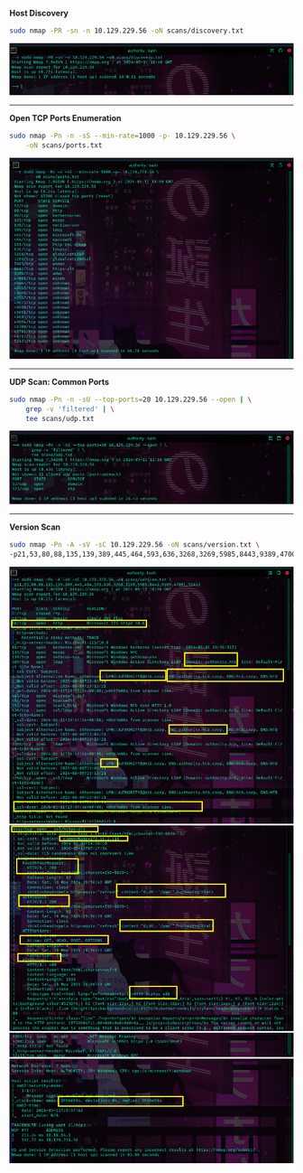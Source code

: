 
**Host Discovery**
```sh
sudo nmap -PR -sn -n 10.129.229.56 -oN scans/discovery.txt
```
![discovery](images/discovery.png)

---

**Open TCP Ports Enumeration**
```sh
sudo nmap -Pn -n -sS --min-rate=1000 -p- 10.129.229.56 \
	-oN scans/ports.txt
```
![tcp ports](images/ports.png)

---

**UDP Scan: Common Ports**
```sh
sudo nmap -Pn -n -sU --top-ports=20 10.129.229.56 --open | \
	grep -v 'filtered' | \
	tee scans/udp.txt
```
![](images/udp.png)

---

**Version Scan**
```sh
sudo nmap -Pn -A -sV -sC 10.129.229.56 -oN scans/version.txt \
-p21,53,80,88,135,139,389,445,464,593,636,3268,3269,5985,8443,9389,47001,52433
```
![](images/version0.png)
![](images/version1.png)
![](images/version2.png)
![](images/version3.png)